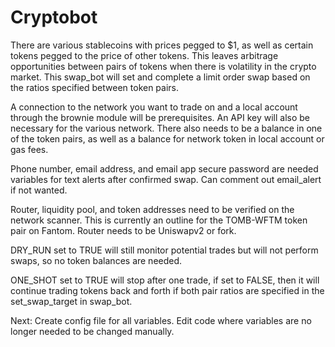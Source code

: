 # Cryptobot

There are various stablecoins with prices pegged to $1, as well as certain tokens pegged to the price of other tokens. This leaves arbitrage opportunities between pairs of tokens when there is volatility in the crypto market.
This swap_bot will set and complete a limit order swap based on the ratios specified between token pairs. 

A connection to the network you want to trade on and a local account through the brownie module will be prerequisites. An API key will also be necessary for the various network. There also needs to be a balance in one of the token pairs, as well as a balance for network token in local account or gas fees.

Phone number, email address, and email app secure password are needed variables for text alerts after confirmed swap. Can comment out email_alert if not wanted.

Router, liquidity pool, and token addresses need to be verified on the network scanner. This is currently an outline for the TOMB-WFTM token pair on Fantom. Router needs to be Uniswapv2 or fork.

DRY_RUN set to TRUE will still monitor potential trades but will not perform swaps, so no token balances are needed.

ONE_SHOT set to TRUE will stop after one trade, if set to FALSE, then it will continue trading tokens back and forth if both pair ratios are specified in the set_swap_target in swap_bot.
 
Next: Create config file for all variables. Edit code where variables are no longer needed to be changed manually.

